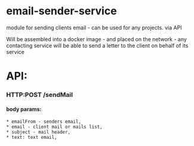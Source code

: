 # email-sender-service
module for sending clients email - can be used for any projects. via API

Will be assembled into a docker image - and placed on the network - any contacting service will be able to send a letter to the client on behalf of its service


# API:
  ### HTTP:POST /sendMail
  #### body params:
    * emailFrom - senders email,
    * email - client mail or mails list,
    * subject - mail header,
    * text: text email,
